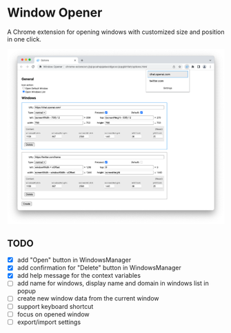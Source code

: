 # Window Opener

A Chrome extension for opening windows with customized size and position in one click.

![](images/screenshot.png)


## TODO

- [x] add "Open" button in WindowsManager
- [x] add confirmation for "Delete" button in WindowsManager
- [x] add help message for the context variables
- [ ] add name for windows, display name and domain in windows list in popup
- [ ] create new window data from the current window
- [ ] support keyboard shortcut
- [ ] focus on opened window
- [ ] export/import settings
